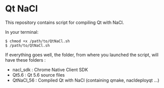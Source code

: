 # Qt NaCl

This repository contains script for compiling Qt with NaCl.

In your terminal:

```
$ chmod +x /path/to/QtNaCl.sh
$ /path/to/QtNaCl.sh
```

If everything goes well, the folder, from where you launched the script, will have these folders :
- nacl_sdk  : Chrome Native Client SDK
- Qt5.6     : Qt 5.6 source files
- QtNaCl_56 : Compiled Qt with NaCl (containing qmake, nacldeployqt ...)


